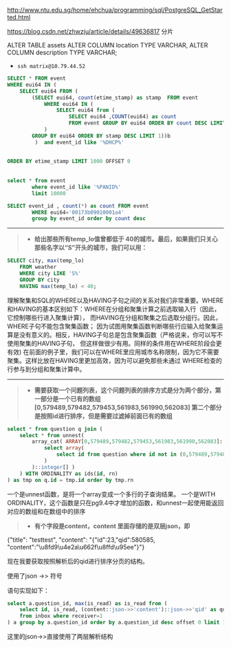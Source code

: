http://www.ntu.edu.sg/home/ehchua/programming/sql/PostgreSQL_GetStarted.html

https://blog.csdn.net/zhwzju/article/details/49636817 分片


ALTER TABLE assets 
    ALTER COLUMN location TYPE VARCHAR,
    ALTER COLUMN description TYPE VARCHAR;
    
    

- `ssh matrix@10.79.44.52`

```sql
SELECT * FROM event
WHERE eui64 IN (
    SELECT eui64 FROM (
        (SELECT eui64, count(etime_stamp) as stamp  FROM event
            WHERE eui64 IN (
                SELECT eui64 from (
                    SELECT eui64 ,COUNT(eui64) as count
                    FROM event GROUP BY eui64 ORDER BY count DESC LIMIT 10 OFFSET 0)a
            )
        GROUP BY eui64 ORDER BY stamp DESC LIMIT 1))b
         )  and event_id like '%DHCP%'
		
		
ORDER BY etime_stamp LIMIT 1000 OFFSET 0
		
		
select * from event
		where event_id like '%PANID%'
		limit 10000

SELECT event_id , count(*) as count FROM event
		WHERE eui64='00173b09010001a4' 
		group by event_id order by count desc    
```

----


> - **给出那些所有temp_lo值曾都低于 40的城市。最后，如果我们只关心那些名字以“S”开头的城市，我们可以用：**
```sql
SELECT city, max(temp_lo)
    FROM weather
    WHERE city LIKE 'S%'
    GROUP BY city
    HAVING max(temp_lo) < 40;
```
理解聚集和SQL的WHERE以及HAVING子句之间的关系对我们非常重要。WHERE和HAVING的基本区别如下：WHERE在分组和聚集计算之前选取输入行（因此，它控制哪些行进入聚集计算）， 而HAVING在分组和聚集之后选取分组行。因此，WHERE子句不能包含聚集函数； 因为试图用聚集函数判断哪些行应输入给聚集运算是没有意义的。相反，HAVING子句总是包含聚集函数（严格说来，你可以写不使用聚集的HAVING子句， 但这样做很少有用。同样的条件用在WHERE阶段会更有效)
在前面的例子里，我们可以在WHERE里应用城市名称限制，因为它不需要聚集。这样比放在HAVING里更加高效，因为可以避免那些未通过 WHERE检查的行参与到分组和聚集计算中。

----


> - **需要获取一个问题列表，这个问题列表的排序方式是分为两个部分，第一部分是一个已有的数组[0,579489,579482,579453,561983,561990,562083] 第二个部分是按照id进行排序，但是需要过滤掉前面已有的数组**
```sql 
select * from question q join (
    select * from unnest( 
        array_cat( ARRAY[0,579489,579482,579453,561983,561990,562083]::integer[], (
            select array( 
                select id from question where id not in (0,579489,579482,579453,561983,561990,562083) and status in (1, -1) and created_at > 1426131436 order by id desc offset 0 limit 10 
            )
        )::integer[] )
    ) WITH ORDINALITY as ids(id, rn) 
) as tmp on q.id = tmp.id order by tmp.rn
```
一个是unnest函数，是将一个array变成一个多行的子查询结果。
一个是WITH ORDINALITY，这个函数是只在pg9.4中才增加的函数，和unnest一起使用能返回对应的数组和在数组中的排序


> - **有个字段是content，content 里面存储的是双层json，即**

{"title": "testtest", "content": "{"id":23,"qid":580585, "content":"\u8fd9\u4e2a\u662f\u8ffd\u95ee"}"}

现在我要获取按照解析后的qid进行排序分页的结构。

使用了json ->> 符号

语句实现如下：
```sql
select a.question_id, max(is_read) as is_read from (
    select id, is_read, (content::json->>'content')::json->>'qid' as question_id
    from inbox where receiver=1
) a group by a.question_id order by a.question_id desc offset 0 limit 10
```
这里的json->>直接使用了两层解析结构


#### 